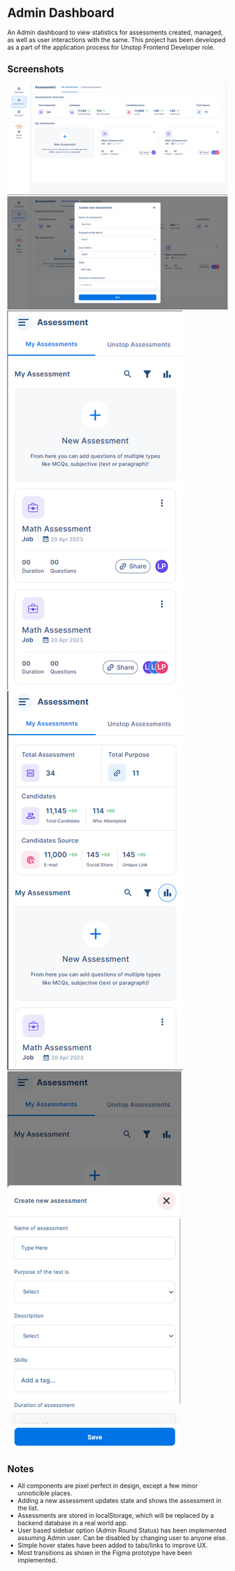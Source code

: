 # Admin Dashboard

An Admin dashboard to view statistics for assessments created, managed, as well as user interactions with the same.
This project has been developed as a part of the application process for Unstop Frontend Developer role.

## Screenshots

![App Screenshot](/public/screenshots/01.png)
![App Screenshot](/public/screenshots/02.png)
![App Screenshot](/public/screenshots/03.png)
![App Screenshot](/public/screenshots/04.png)
![App Screenshot](/public/screenshots/05.png)

## Notes

- All components are pixel perfect in design, except a few minor unnoticible places.
- Adding a new assessment updates state and shows the assessment in the list.
- Assessments are stored in localStorage, which will be replaced by a backend database in a real world app.
- User based sidebar option (Admin Round Status) has been implemented assuming Admin user. Can be disabled by changing user to anyone else.
- Simple hover states have been added to tabs/links to improve UX.
- Most transitions as shown in the Figma prototype have been implemented. 


